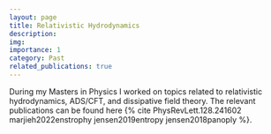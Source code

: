 ```yaml
---
layout: page
title: Relativistic Hydrodynamics
description: 
img: 
importance: 1
category: Past
related_publications: true
---
```


During my Masters in Physics I worked on topics related to relativistic hydrodynamics, ADS/CFT, and dissipative field theory. The relevant publications can be found here {% cite PhysRevLett.128.241602 marjieh2022enstrophy jensen2019entropy jensen2018panoply %}.